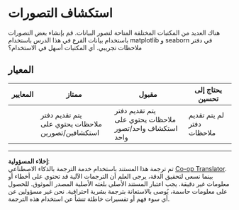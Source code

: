 <!--
CO_OP_TRANSLATOR_METADATA:
{
  "original_hash": "4485a1ed4dd1b5647365e3d87456515d",
  "translation_date": "2025-08-29T13:08:07+00:00",
  "source_file": "2-Regression/2-Data/assignment.md",
  "language_code": "ar"
}
-->
# استكشاف التصورات

هناك العديد من المكتبات المختلفة المتاحة لتصور البيانات. قم بإنشاء بعض التصورات باستخدام بيانات القرع في هذا الدرس باستخدام matplotlib و seaborn في دفتر ملاحظات تجريبي. أي المكتبات أسهل في الاستخدام؟

## المعيار

| المعايير | ممتاز | مقبول | يحتاج إلى تحسين |
| -------- | --------- | -------- | ----------------- |
|          | يتم تقديم دفتر ملاحظات يحتوي على استكشافين/تصورين         | يتم تقديم دفتر ملاحظات يحتوي على استكشاف واحد/تصور واحد       | لم يتم تقديم دفتر ملاحظات                 |

---

**إخلاء المسؤولية**:  
تم ترجمة هذا المستند باستخدام خدمة الترجمة بالذكاء الاصطناعي [Co-op Translator](https://github.com/Azure/co-op-translator). بينما نسعى لتحقيق الدقة، يرجى العلم أن الترجمات الآلية قد تحتوي على أخطاء أو معلومات غير دقيقة. يجب اعتبار المستند الأصلي بلغته الأصلية المصدر الموثوق. للحصول على معلومات حاسمة، يُوصى بالاستعانة بترجمة بشرية احترافية. نحن غير مسؤولين عن أي سوء فهم أو تفسيرات خاطئة تنشأ عن استخدام هذه الترجمة.